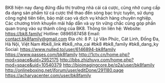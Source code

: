 BK8 hiện nay đang đứng đầu thị trường nhà cái cá cược, cũng nhờ cung cấp đa dạng sản phẩm từ cá cược thể thao đến sòng bạc trực tuyến, sử dụng công nghệ tiên tiến, bảo mật cao và dịch vụ khách hàng chuyên nghiệp. Các chương trình khuyến mãi hấp dẫn và uy tín vững chắc cũng góp phần quan trọng vào sự thành công của BK8.
Thông tin liên hệ:
Website: https://bk8.family/
Hotline: 0896587458
Email: contact.bk8family@gmail.com
Địa chỉ: 8 P. Lý Văn Phức, Cát Linh, Đống Đa, Hà Nội, Việt Nam
#bk8_link #bk8_nha_cai #bk8 #bk8_family #bk8_dang_ky
Social:
https://www.nulled.to/user/6146894-bk8family
https://www.passes.com/bk8family
http://1ctv.cn/home.php?mod=space&uid=2952175
http://bbs.zhizhuyx.com/home.php?mod=space&uid=10540379
http://bioimagingcore.be/q2a/user/bk8family
http://onlineboxing.net/jforum/user/editDone/291180.page
https://acharyacenter.com/user/bk8family
